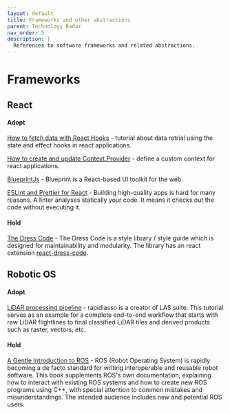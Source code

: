 ```yaml
---
layout: default
title: Frameworks and other abstractions
parent: Technology Radar
nav_order: 5
description: |
  References to software frameworks and related abstractions.
---
```


# Frameworks

## React

#### Adopt

[How to fetch data with React Hooks](https://www.robinwieruch.de/react-hooks-fetch-data/) - tutorial about data retrial using the state and effect hooks in react applications.

[How to create and update Context.Provider](https://dev.to/oieduardorabelo/react-hooks-how-to-create-and-update-contextprovider-1f68) - define a custom context for react applications.

[BlueprintJs](https://blueprintjs.com/docs/#blueprint) - Blueprint is a React-based UI toolkit for the web.

[ESLint and Prettier for React](https://thomlom.dev/setup-eslint-prettier-react/) - Building high-quality apps is hard for many reasons. A linter analyses statically your code. It means it checks out the code without executing it. 


#### Hold

[The Dress Code](https://github.com/zalando/dress-code) - The Dress Code is a style library / style guide which is designed for maintainability and modularity. The library has an react extension [react-dress-code](https://github.com/fogfish/react-dress-code). 


## Robotic OS

#### Adopt

[LiDAR processing pipeline](https://rapidlasso.com/2018/07/19/complete-lidar-processing-pipeline-from-raw-flightlines-to-final-products/) - rapidlasso is a creator of LAS suite. This tutorial serves as an example for a complete end-to-end workflow that starts with raw LiDAR flightlines to final classified LiDAR tiles and derived products such as raster, vectors, etc.

#### Hold

[A Gentle Introduction to ROS](https://www.cse.sc.edu/~jokane/agitr/) - ROS (Robot Operating System) is rapidly becoming a de facto standard for writing interoperable and reusable robot software. This book supplements ROS's own documentation, explaining how to interact with existing ROS systems and how to create new ROS programs using C++, with special attention to common mistakes and misunderstandings. The intended audience includes new and potential ROS users. 


